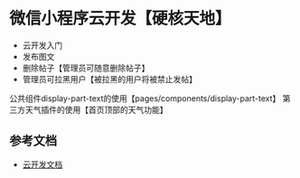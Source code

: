 # 微信小程序云开发【硬核天地】

- 云开发入门
- 发布图文
- 删除帖子【管理员可随意删除帖子】
- 管理员可拉黑用户【被拉黑的用户将被禁止发帖】


公共组件display-part-text的使用【pages/components/display-part-text】
第三方天气插件的使用【首页顶部的天气功能】

## 参考文档

- [云开发文档](https://developers.weixin.qq.com/miniprogram/dev/wxcloud/basis/getting-started.html)

